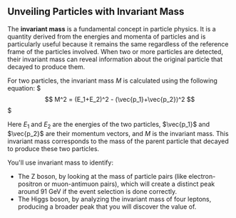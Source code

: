 ## Unveiling Particles with Invariant Mass
The **invariant mass** is a fundamental concept in particle physics. It is a quantity derived from the energies and momenta of particles and is particularly useful because it remains the same regardless of the reference frame of the particles involved. When two or more particles are detected, their invariant mass can reveal information about the original particle that decayed to produce them.

For two particles, the invariant mass $M$ is calculated using the following equation:
$$$
M^2 = (E_1+E_2)^2 - (\vec{p_1}+\vec{p_2})^2
$$$

Here $E_1$ and $E_2$ are the energies of the two particles, $\vec{p_1}$ and $\vec{p_2}$ are their momentum vectors, and $M$ is the invariant mass. This invariant mass corresponds to the mass of the parent particle that decayed to produce these two particles.

You'll use invariant mass to identify: 
- The Z boson, by looking at the mass of particle pairs (like electron-positron or muon-antimuon pairs), which will create a distinct peak around 91 GeV if the event selection is done correctly.
- The Higgs boson, by analyzing the invariant mass of four leptons, producing a broader peak that you will discover the value of.
